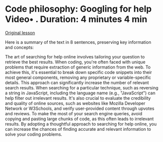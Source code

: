 # Code philosophy: Googling for help Video• . Duration: 4 minutes 4 min

[Original lesson](https://www.coursera.org/learn/uol-introduction-to-programming-1/lecture/FvC4g/code-philosophy-googling-for-help)

Here is a summary of the text in 8 sentences, preserving key information and concepts:

The art of searching for help online involves tailoring your question to retrieve the best results. When coding, you're often faced with unique problems that require extraction of generic information from the web. To achieve this, it's essential to break down specific code snippets into their most general components, removing any proprietary or variable-specific details. This approach can significantly increase the number of relevant search results. When searching for a particular technique, such as reversing a string in JavaScript, including the language name (e.g., "JavaScript") can help filter out irrelevant results. It's also crucial to evaluate the credibility and quality of online sources, such as websites like Mozilla Developer Network or W3Schools, and verify user-provided content through upvotes and reviews. To make the most of your search engine queries, avoid copying and pasting large chunks of code, as this often leads to irrelevant results. By adopting a thoughtful approach to searching for help online, you can increase the chances of finding accurate and relevant information to solve your coding problems.

